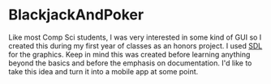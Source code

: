 # BlackjackAndPoker

Like most Comp Sci students, I was very interested in some kind of GUI so I created this during my first year of classes as an honors project. I used [SDL](https://wiki.libsdl.org/Introduction) for the graphics. Keep in mind this was created before learning anything beyond the basics and before the emphasis on documentation. I'd like to take this idea and turn it into a mobile app at some point.
